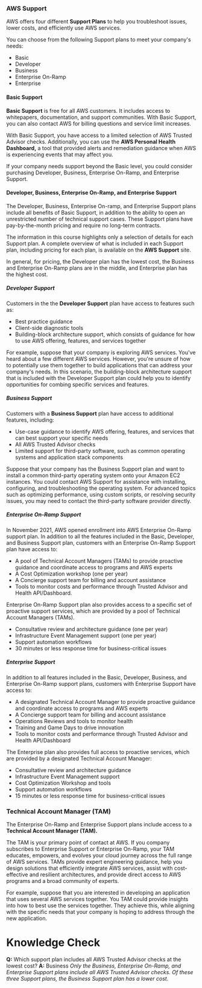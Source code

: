### AWS Support
AWS offers four different **Support Plans** to help you troubleshoot issues, lower costs, and efficiently use AWS services.

You can choose from the following Support plans to meet your company's needs:
* Basic
* Developer
* Business
* Enterprise On-Ramp
* Enterprise
#### Basic Support
**Basic Support** is free for all AWS customers. It includes access to whitepapers, documentation, and support communities. With Basic Support, you can also contact AWS for billing questions and service limit increases.

With Basic Support, you have access to a limited selection of AWS Trusted Advisor checks. Additionally, you can use the **AWS Personal Health Dashboard,** a tool that provided alerts and remediation guidance when AWS is experiencing events that may affect you.

If your company needs support beyond the Basic level, you could consider purchasing Developer, Business, Enterprise On-Ramp, and Enterprise Support.
#### Developer, Business, Enterprise On-Ramp, and Enterprise Support
The Developer, Business, Enterprise On-ramp, and Enterprise Support plans include all benefits of Basic Support, in addition to the ability to open an unrestricted number of technical support cases. These Support plans have pay-by-the-month pricing and require no long-term contracts.

The information in this course highlights only a selection of details for each Support plan. A complete overview of what is included in each Support plan, including pricing for each plan, is available on the **AWS Support** site.

In general, for pricing, the Developer plan has the lowest cost, the Business and Enterprise On-Ramp plans are in the middle, and Enterprise plan has the highest cost.
##### Developer Support
Customers in the the **Developer Support** plan have access to features such as:
* Best practice guidance
* Client-side diagnostic tools
* Building-block architecture support, which consists of guidance for how to use AWS offering, features, and services together

For example, suppose that your company is exploring AWS services. You've heard about a few different AWS services. However, you're unsure of how to potentially use them together to build applications that can address your company's needs. In this scenario, the building-block architecture support that is included with the Developer Support plan could help you to identify opportunities for combing specific services and features.
##### Business Support
Customers with a **Business Support** plan have access to additional features, including:
* Use-case guidance to identify AWS offering, features, and services that can best support your specific needs
* All AWS Trusted Advisor checks
* Limited support for third-party software, such as common operating systems and application stack components

Suppose that your company has the Business Support plan and want to install a common third-party operating system onto your Amazon EC2 instances. You could contact AWS Support for assistance with installing, configuring, and troubleshooting the operating system. For advanced topics such as optimizing performance, using custom scripts, or resolving security issues, you may need to contact the third-party software provider directly.
##### Enterprise On-Ramp Support
In November 2021, AWS opened enrollment into AWS Enterprise On-Ramp support plan. In addition to all the features included in the Basic, Developer, and Business Support plan, customers with an Enterprise On-Ramp Support plan have access to:
* A pool of Technical Account Managers (TAMs) to provide proactive guidance and coordinate access to programs and AWS experts
* A Cost Optimization workshop (one per year)
* A Concierge support team for billing and account assistance
* Tools to monitor costs and performance through Trusted Advisor and Health API/Dashboard.

Enterprise On-Ramp Support plan also provides access to a specific set of proactive support services, which are provided by a pool of Technical Account Managers (TAMs).
* Consultative review and architecture guidance (one per year)
* Infrastructure Event Management support (one per year)
* Support automation workflows
* 30 minutes or less response time for business-critical issues
##### Enterprise Support
In addition to all features included in the Basic, Developer, Business, and Enterprise On-Ramp support plans, customers with Enterprise Support have access to:
- A designated Technical Account Manager to provide proactive guidance and coordinate access to programs and AWS experts
- A Concierge support team for billing and account assistance    
- Operations Reviews and tools to monitor health
- Training and Game Days to drive innovation
- Tools to monitor costs and performance through Trusted Advisor and Health API/Dashboard

The Enterprise plan also provides full access to proactive services, which are provided by a designated Technical Account Manager:
- Consultative review and architecture guidance
- Infrastructure Event Management support
- Cost Optimization Workshop and tools
- Support automation workflows
- 15 minutes or less response time for business-critical issues
### Technical Account Manager (TAM)
The Enterprise On-Ramp and Enterprise Support plans include access to a **Technical Account Manager (TAM).**

The TAM is your primary point of contact at AWS. If you company subscribes to Enterprise Support or Enterprise On-Ramp, your TAM educates, empowers, and evolves your cloud journey across the full range of AWS services. TAMs provide expert engineering guidance, help you design solutions that efficiently integrate AWS services, assist with cost-effective and resilient architectures, and provide direct access to AWS programs and a broad community of experts.

For example, suppose that you are interested in developing an application that uses several AWS services together. You TAM could provide insights into how to best use the services together. They achieve this, while aligning with the specific needs that your company is hoping to address through the new application.
# Knowledge Check

**Q:** Which support plan includes all AWS Trusted Advisor checks at the lowest cost?
**A:** Business
*Only the Business, Enterprise On-Ramp, and Enterprise Support plans include all AWS Trusted Advisor checks. Of these three Support plans, the Business Support plan has a lower cost.*